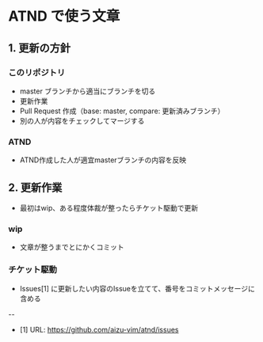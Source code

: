 # ATND で使う文章

## 1. 更新の方針

### このリポジトリ

* master ブランチから適当にブランチを切る
* 更新作業
* Pull Request 作成（base: master, compare: 更新済みブランチ）
* 別の人が内容をチェックしてマージする

### ATND

* ATND作成した人が適宜masterブランチの内容を反映

## 2. 更新作業

* 最初はwip、ある程度体裁が整ったらチケット駆動で更新

### wip

* 文章が整うまでとにかくコミット

### チケット駆動

* Issues[1] に更新したい内容のIssueを立てて、番号をコミットメッセージに含める

--

* [1] URL: https://github.com/aizu-vim/atnd/issues

